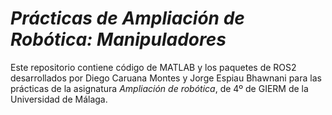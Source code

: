# *Prácticas de Ampliación de Robótica: Manipuladores*
Este repositorio contiene código de MATLAB y los paquetes de ROS2 desarrollados por Diego Caruana Montes y Jorge Espiau Bhawnani para las prácticas de la asignatura *Ampliación de robótica*, de 4º de GIERM de la Universidad de Málaga.
